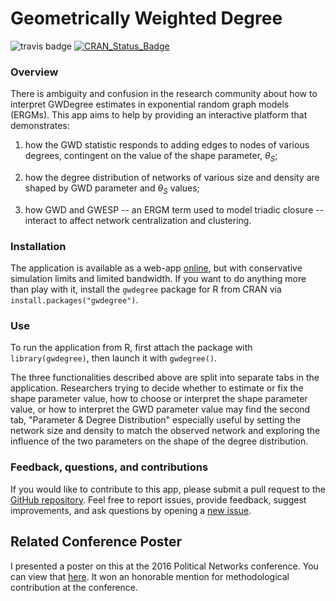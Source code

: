 # Geometrically Weighted Degree

![travis badge](https://travis-ci.org/michaellevy/gwdegree.svg?branch=master)
[![CRAN_Status_Badge](http://www.r-pkg.org/badges/version/gwdegree)](https://cran.r-project.org/package=gwdegree)

### Overview

There is ambiguity and confusion in the research community about how to interpret GWDegree estimates in exponential random graph models (ERGMs). This app aims to help by providing an interactive platform that demonstrates:

1. how the GWD statistic responds to adding edges to nodes of various degrees, contingent on the value of the shape parameter, $\theta_S$;

1. how the degree distribution of networks of various size and density are shaped by GWD parameter and $\theta_S$ values;

1. how GWD and GWESP -- an ERGM term used to model triadic closure -- interact to affect network centralization and clustering.

### Installation

The application is available as a web-app [online](https://michaellevy.shinyapps.io/gwdegree/), but with conservative simulation limits and limited bandwidth. If you want to do anything more than play with it, install the `gwdegree` package for R from CRAN via `install.packages("gwdegree")`.

### Use

To run the application from R, first attach the package with `library(gwdegree)`, then launch it with `gwdegree()`.

The three functionalities described above are split into separate tabs in the application. Researchers trying to decide whether to estimate or fix the shape parameter value, how to choose or interpret the shape parameter value, or how to interpret the GWD parameter value may find the second tab, "Parameter & Degree Distribution" especially useful by setting the network size and density to match the observed network and exploring the influence of the two parameters on the shape of the degree distribution.

### Feedback, questions, and contributions

If you would like to contribute to this app, please submit a pull request to the [GitHub repository](https://github.com/michaellevy/gwdegree). Feel free to report issues, provide feedback, suggest improvements, and ask questions by opening a [new issue](https://github.com/michaellevy/gwdegree/issues).


## Related Conference Poster

I presented a poster on this at the 2016 Political Networks conference. You can view that [here](https://figshare.com/articles/Interpretation_of_GW-Degree_Estimates_in_ERGMs/3465020). It won an honorable mention for methodological contribution at the conference.
